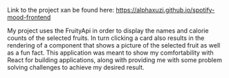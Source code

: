 Link to the project xan be found here: https://alphaxuzi.github.io/spotify-mood-frontend

My project uses the FruityApi in order to display the names and calorie counts of the selected fruits. 
In turn clicking a card also results in the rendering of a component that shows a picture of the selected fruit
as well as a fun fact. This application was meant to show my comfortability with React for building
applications, along with providing me with some problem solving challenges to achieve my desired result.
